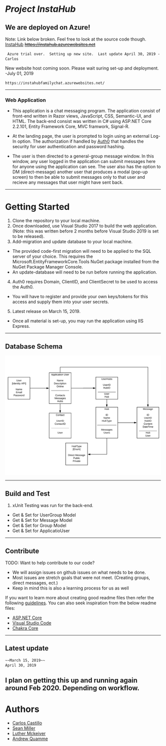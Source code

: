 
# *Project InstaHub*

## We are deployed on Azure!
Note:  Link below broken.  Feel free to look at the source code though.
[InstaHub](https://instahub.azurewebsites.net)
~~https://instahub.azurewebsites.net~~
```
 Azure trial over.  Setting up new site.  Last update April 30, 2019 -Carlos
```
New website host coming soon.  Please wait suring set-up and deployment.  -July 01, 2019
```
https://instahubfamilychat.azurewebsites.net/
```
--------------------------------------------------------------------------------------------------------------------------
###  Web Application
  - This application is a chat messaging program.  The application consist of front-end written in Razor views, JavaScript, CSS, Semantic-UI, and HTML.  The back-end consist was written in C# using ASP.NET Core 2.2.101, Entity Framework Core, MVC framwork, Signal-R.

  - At the landing page, the user is prompted to login using an external Log-In option.  The authorization if handled by [Auth0](https://auth0.com) that handles the security for user authentication and password hashing.

  - The user is then directed to a general-group message window.  In this window, any user logged in the application can submit messages here for anyone using the application can see.  The user also has the option to DM (direct-message) another user that produces a modal (pop-up screen) to then be able to submit messages only to that user and recieve any messages that user might have sent back.
--------------------------------------------------------------------------------------------------------------------------

# Getting Started
1.	Clone the repository to your local machine.
2.	Once downloaded, use Visual Studio 2017 to build the web application.(Note: this was written before 2 months before Visual Studio 2019 is set to be released).
3.  Add-migration and update database to your local machine.
-   The provided code-first migration will need to be applied to the SQL server of your choice.  This requires the Microsoft.EntityFrameworkCore.Tools NuGet package installed from the NuGet Package Manager Console.
-   An update-database will need to be run before running the application.
4.  Auth0 requires Domain, ClientID, and ClientSecret to be used to access the Auth0.
-   You will have to register and provide your own keys/tokens for this access and supply them into your user secrets.
5.	Latest release on March 15, 2019.
-   Once all material is set-up, you may run the application using IIS Express.
--------------------------------------------------------------------------------------------------------------------------

## Database Schema
![DbSchema](DbSchema.png)


--------------------------------------------------------------------------------------------------------------------------
## Build and Test
1.  xUnit Testing was run for the back-end.
-   Get & Set for UserGroup Model
-   Get & Set for Message Model
-   Get & Set for Group Model
-   Get & Set for ApplicatioUser

--------------------------------------------------------------------------------------------------------------------------

## Contribute
TODO: Want to help contribute to our code?
- We will assign issues on github issues on what needs to be done.
- Most issues are stretch goals that were not meet.  (Creating groups, direct messages, ect.)
- Keep in mind this is also a learning process for us as well

If you want to learn more about creating good readme files then refer the following [guidelines](https://www.visualstudio.com/en-us/docs/git/create-a-readme). You can also seek inspiration from the below readme files:
- [ASP.NET Core](https://github.com/aspnet/Home)
- [Visual Studio Code](https://github.com/Microsoft/vscode)
- [Chakra Core](https://github.com/Microsoft/ChakraCore)

--------------------------------------------------------------------------------------------------------------------------
## Latest update
```
~~March 15, 2019~~
April 30, 2019
```
I plan on getting this up and running again around Feb 2020.  Depending on workflow.
--------------------------------------------------------------------------------------------------------------------------
# Authors
* [Carlos Castillo](https://github.com/castillocarlosr)
* [Sean Miller](https://github.com/Deliman206)
* [Luther Mckeiver](https://github.com/LutherMckeiver)
* [Andrew Quamme](https://github.com/andrewquamme)
